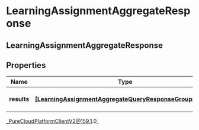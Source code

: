 # LearningAssignmentAggregateResponse

## LearningAssignmentAggregateResponse

## Properties

|Name | Type | Description | Notes|
|------------ | ------------- | ------------- | -------------|
| **results** | [**[LearningAssignmentAggregateQueryResponseGroupedData]**](LearningAssignmentAggregateQueryResponseGroupedData) | The results of the query | [optional] |



_PureCloudPlatformClientV2@159.1.0_
